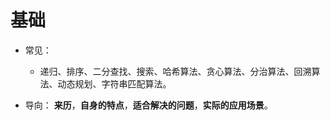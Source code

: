 # 基础

- 常见：

  - 递归、排序、二分查找、搜索、哈希算法、贪心算法、分治算法、回溯算法、动态规划、字符串匹配算法。

- 导向：
  **来历**，**自身的特点**，**适合解决的问题**，**实际的应用场景**。
